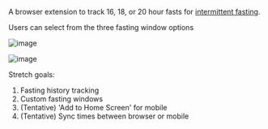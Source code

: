 A browser extension to track 16, 18, or 20 hour fasts for [intermittent fasting](https://en.wikipedia.org/wiki/Intermittent_fasting).

Users can select from the three fasting window options 

![image](https://github.com/user-attachments/assets/9bf284ac-9ca5-44b2-b48a-fd5d79f2f5ef)

![image](https://github.com/user-attachments/assets/1f0e2484-7460-488e-a8fd-d6ff65a30876)

Stretch goals:
1. Fasting history tracking
2. Custom fasting windows
3. (Tentative) 'Add to Home Screen' for mobile
4. (Tentative) Sync times between browser or mobile 
